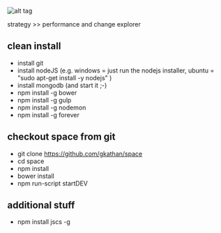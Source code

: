 ![alt tag](https://raw.github.com/gkathan/space/master/public/images/space_big_bpty.bwin.png)

strategy >> performance and change explorer

clean install
-------------
* install git
* install nodeJS (e.g. windows = just run the nodejs installer, ubuntu = "sudo apt-get install -y nodejs" )
* install mongodb (and start it ;-)
* npm install -g bower
* npm install -g gulp
* npm install -g nodemon
* npm install -g forever

checkout space from git
--------------------
* git clone https://github.com/gkathan/space
* cd space
* npm install
* bower install
* npm run-script startDEV




additional stuff
-----------------
* npm install jscs -g
